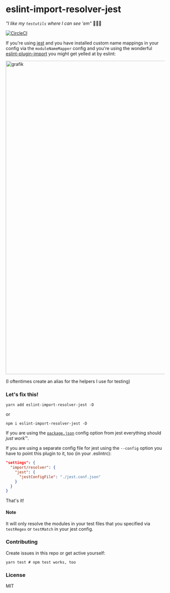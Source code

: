 # eslint-import-resolver-jest

_"I like my `testutils` where I can see 'em"_ 🕵🏽‍♀️

[![CircleCI](https://circleci.com/gh/JoinColony/eslint-import-resolver-jest.svg?style=svg)](https://circleci.com/gh/JoinColony/eslint-import-resolver-jest)

If you're using [jest](https://facebook.github.io/jest/) and you have installed custom name mappings in your config via the `moduleNameMapper` config and you're using the wonderful [eslint-plugin-import](https://github.com/benmosher/eslint-plugin-import) you might get yelled at by eslint:

<img width="991" alt="grafik" src="https://cloud.githubusercontent.com/assets/2174084/25067977/a80c8d9e-2219-11e7-9189-4860d7f771d5.png">

(I oftentimes create an alias for the helpers I use for testing)

### Let's fix this!

```shell
yarn add eslint-import-resolver-jest -D
```

or

```shell
npm i eslint-import-resolver-jest -D
```

If you are using the [`package.json`](https://facebook.github.io/jest/docs/configuration.html) config option from jest everything should _just work_™.

If you are using a separate config file for jest using the `--config` option you have to point this plugin to it, too (in your .eslintrc):

```json
"settings": {
  "import/resolver": {
    "jest": {
      "jestConfigFile": "./jest.conf.json"
    }
  }
}
```

That's it!

#### Note

It will only resolve the modules in your test files that you specified via `testRegex` or `testMatch` in your jest config.

### Contributing

Create issues in this repo or get active yourself:

```shell
yarn test # npm test works, too
```

### License

MIT
